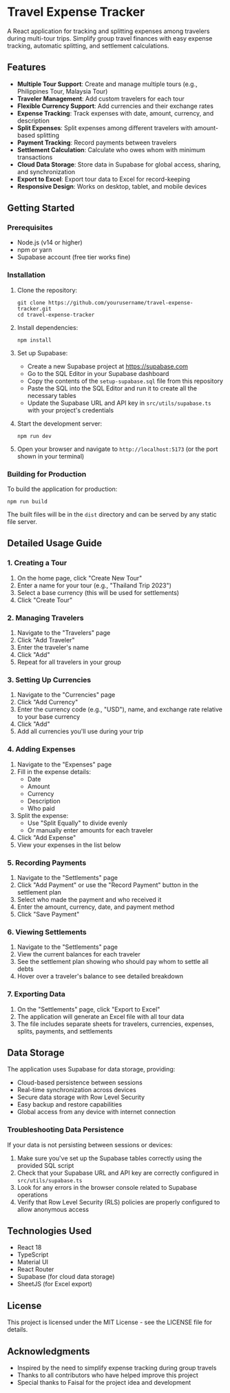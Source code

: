 # Travel Expense Tracker

A React application for tracking and splitting expenses among travelers during multi-tour trips. Simplify group travel finances with easy expense tracking, automatic splitting, and settlement calculations.

## Features

- **Multiple Tour Support**: Create and manage multiple tours (e.g., Philippines Tour, Malaysia Tour)
- **Traveler Management**: Add custom travelers for each tour
- **Flexible Currency Support**: Add currencies and their exchange rates
- **Expense Tracking**: Track expenses with date, amount, currency, and description
- **Split Expenses**: Split expenses among different travelers with amount-based splitting
- **Payment Tracking**: Record payments between travelers
- **Settlement Calculation**: Calculate who owes whom with minimum transactions
- **Cloud Data Storage**: Store data in Supabase for global access, sharing, and synchronization
- **Export to Excel**: Export tour data to Excel for record-keeping
- **Responsive Design**: Works on desktop, tablet, and mobile devices

## Getting Started

### Prerequisites

- Node.js (v14 or higher)
- npm or yarn
- Supabase account (free tier works fine)

### Installation

1. Clone the repository:

   ```
   git clone https://github.com/yourusername/travel-expense-tracker.git
   cd travel-expense-tracker
   ```

2. Install dependencies:

   ```
   npm install
   ```

3. Set up Supabase:

   - Create a new Supabase project at https://supabase.com
   - Go to the SQL Editor in your Supabase dashboard
   - Copy the contents of the `setup-supabase.sql` file from this repository
   - Paste the SQL into the SQL Editor and run it to create all the necessary tables
   - Update the Supabase URL and API key in `src/utils/supabase.ts` with your project's credentials

4. Start the development server:

   ```
   npm run dev
   ```

5. Open your browser and navigate to `http://localhost:5173` (or the port shown in your terminal)

### Building for Production

To build the application for production:

```
npm run build
```

The built files will be in the `dist` directory and can be served by any static file server.

## Detailed Usage Guide

### 1. Creating a Tour

1. On the home page, click "Create New Tour"
2. Enter a name for your tour (e.g., "Thailand Trip 2023")
3. Select a base currency (this will be used for settlements)
4. Click "Create Tour"

### 2. Managing Travelers

1. Navigate to the "Travelers" page
2. Click "Add Traveler"
3. Enter the traveler's name
4. Click "Add"
5. Repeat for all travelers in your group

### 3. Setting Up Currencies

1. Navigate to the "Currencies" page
2. Click "Add Currency"
3. Enter the currency code (e.g., "USD"), name, and exchange rate relative to your base currency
4. Click "Add"
5. Add all currencies you'll use during your trip

### 4. Adding Expenses

1. Navigate to the "Expenses" page
2. Fill in the expense details:
   - Date
   - Amount
   - Currency
   - Description
   - Who paid
3. Split the expense:
   - Use "Split Equally" to divide evenly
   - Or manually enter amounts for each traveler
4. Click "Add Expense"
5. View your expenses in the list below

### 5. Recording Payments

1. Navigate to the "Settlements" page
2. Click "Add Payment" or use the "Record Payment" button in the settlement plan
3. Select who made the payment and who received it
4. Enter the amount, currency, date, and payment method
5. Click "Save Payment"

### 6. Viewing Settlements

1. Navigate to the "Settlements" page
2. View the current balances for each traveler
3. See the settlement plan showing who should pay whom to settle all debts
4. Hover over a traveler's balance to see detailed breakdown

### 7. Exporting Data

1. On the "Settlements" page, click "Export to Excel"
2. The application will generate an Excel file with all tour data
3. The file includes separate sheets for travelers, currencies, expenses, splits, payments, and settlements

## Data Storage

The application uses Supabase for data storage, providing:

- Cloud-based persistence between sessions
- Real-time synchronization across devices
- Secure data storage with Row Level Security
- Easy backup and restore capabilities
- Global access from any device with internet connection

### Troubleshooting Data Persistence

If your data is not persisting between sessions or devices:

1. Make sure you've set up the Supabase tables correctly using the provided SQL script
2. Check that your Supabase URL and API key are correctly configured in `src/utils/supabase.ts`
3. Look for any errors in the browser console related to Supabase operations
4. Verify that Row Level Security (RLS) policies are properly configured to allow anonymous access

## Technologies Used

- React 18
- TypeScript
- Material UI
- React Router
- Supabase (for cloud data storage)
- SheetJS (for Excel export)

## License

This project is licensed under the MIT License - see the LICENSE file for details.

## Acknowledgments

- Inspired by the need to simplify expense tracking during group travels
- Thanks to all contributors who have helped improve this project
- Special thanks to Faisal for the project idea and development
